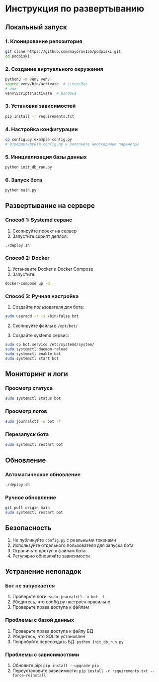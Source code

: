 # Инструкция по развертыванию

## Локальный запуск

### 1. Клонирование репозитория
```bash
git clone https://github.com/mayorov156/podpiski.git
cd podpiski
```

### 2. Создание виртуального окружения
```bash
python3 -m venv venv
source venv/bin/activate  # Linux/Mac
# или
venv\Scripts\activate  # Windows
```

### 3. Установка зависимостей
```bash
pip install -r requirements.txt
```

### 4. Настройка конфигурации
```bash
cp config.py.example config.py
# Отредактируйте config.py и заполните необходимые параметры
```

### 5. Инициализация базы данных
```bash
python init_db_run.py
```

### 6. Запуск бота
```bash
python main.py
```

## Развертывание на сервере

### Способ 1: Systemd сервис

1. Скопируйте проект на сервер
2. Запустите скрипт деплоя:
```bash
./deploy.sh
```

### Способ 2: Docker

1. Установите Docker и Docker Compose
2. Запустите:
```bash
docker-compose up -d
```

### Способ 3: Ручная настройка

1. Создайте пользователя для бота:
```bash
sudo useradd -r -s /bin/false bot
```

2. Скопируйте файлы в `/opt/bot/`

3. Создайте systemd сервис:
```bash
sudo cp bot.service /etc/systemd/system/
sudo systemctl daemon-reload
sudo systemctl enable bot
sudo systemctl start bot
```

## Мониторинг и логи

### Просмотр статуса
```bash
sudo systemctl status bot
```

### Просмотр логов
```bash
sudo journalctl -u bot -f
```

### Перезапуск бота
```bash
sudo systemctl restart bot
```

## Обновление

### Автоматическое обновление
```bash
./deploy.sh
```

### Ручное обновление
```bash
git pull origin main
sudo systemctl restart bot
```

## Безопасность

1. Не публикуйте `config.py` с реальными токенами
2. Используйте отдельного пользователя для запуска бота
3. Ограничьте доступ к файлам бота
4. Регулярно обновляйте зависимости

## Устранение неполадок

### Бот не запускается
1. Проверьте логи: `sudo journalctl -u bot -f`
2. Убедитесь, что config.py настроен правильно
3. Проверьте права доступа к файлам

### Проблемы с базой данных
1. Проверьте права доступа к файлу БД
2. Убедитесь, что SQLite установлен
3. Попробуйте пересоздать БД: `python init_db_run.py`

### Проблемы с зависимостями
1. Обновите pip: `pip install --upgrade pip`
2. Переустановите зависимости: `pip install -r requirements.txt --force-reinstall`
